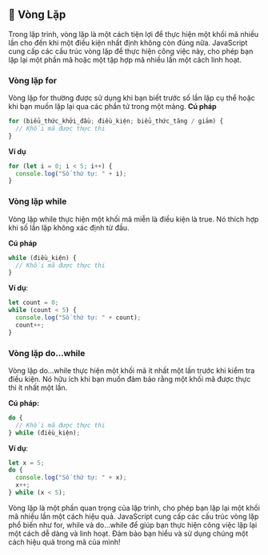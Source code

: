 ## 🔁 Vòng Lặp

Trong lập trình, vòng lặp là một cách tiện lợi để thực hiện một khối mã nhiều lần cho đến khi một điều kiện nhất định không còn đúng nữa. JavaScript cung cấp các cấu trúc vòng lặp để thực hiện công việc này, cho phép bạn lặp lại một phần mã hoặc một tập hợp mã nhiều lần một cách linh hoạt.

### Vòng lặp for

Vòng lặp for thường được sử dụng khi bạn biết trước số lần lặp cụ thể hoặc khi bạn muốn lặp lại qua các phần tử trong một mảng.
**Cú pháp**

```javascript
for (biểu_thức_khởi_đầu; điều_kiện; biểu_thức_tăng / giảm) {
  // Khối mã được thực thi
}
```

**Ví dụ**

```javascript
for (let i = 0; i < 5; i++) {
  console.log("Số thứ tự: " + i);
}
```

### Vòng lặp while

Vòng lặp while thực hiện một khối mã miễn là điều kiện là true. Nó thích hợp khi số lần lặp không xác định từ đầu.

**Cú pháp**

```javascript
while (điều_kiện) {
  // Khối mã được thực thi
}
```

**Ví dụ**:

```javascript
let count = 0;
while (count < 5) {
  console.log("Số thứ tự: " + count);
  count++;
}
```

### Vòng lặp do...while

Vòng lặp do...while thực hiện một khối mã ít nhất một lần trước khi kiểm tra điều kiện. Nó hữu ích khi bạn muốn đảm bảo rằng một khối mã được thực thi ít nhất một lần.

**Cú pháp:**

```javascript
do {
  // Khối mã được thực thi
} while (điều_kiện);
```

**Ví dụ**:

```javascript
let x = 5;
do {
  console.log("Số thứ tự: " + x);
  x++;
} while (x < 5);
```

Vòng lặp là một phần quan trọng của lập trình, cho phép bạn lặp lại một khối mã nhiều lần một cách hiệu quả. JavaScript cung cấp các cấu trúc vòng lặp phổ biến như for, while và do...while để giúp bạn thực hiện công việc lặp lại một cách dễ dàng và linh hoạt. Đảm bảo bạn hiểu và sử dụng chúng một cách hiệu quả trong mã của mình!